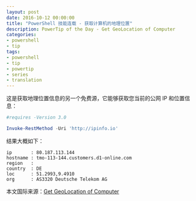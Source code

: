 ```yaml
---
layout: post
date: 2016-10-12 00:00:00
title: "PowerShell 技能连载 - 获取计算机的地理位置"
description: PowerTip of the Day - Get GeoLocation of Computer
categories:
- powershell
- tip
tags:
- powershell
- tip
- powertip
- series
- translation
---
```

这是获取地理位置信息的另一个免费源，它能够获取您当前的公网 IP 和位置信息：

```powershell
#requires -Version 3.0

Invoke-RestMethod -Uri 'http://ipinfo.io'
```

结果大概如下：

```
ip       : 80.187.113.144
hostname : tmo-113-144.customers.d1-online.com
region   : 
country  : DE
loc      : 51.2993,9.4910
org      : AS3320 Deutsche Telekom AG
```

<!--more-->
本文国际来源：[Get GeoLocation of Computer](http://community.idera.com/powershell/powertips/b/tips/posts/get-geolocation-of-computer)
